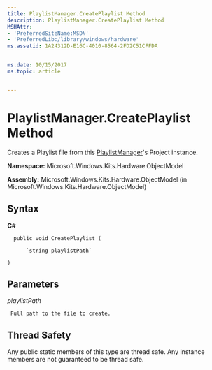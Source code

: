 ```yaml
---
title: PlaylistManager.CreatePlaylist Method
description: PlaylistManager.CreatePlaylist Method
MSHAttr:
- 'PreferredSiteName:MSDN'
- 'PreferredLib:/library/windows/hardware'
ms.assetid: 1A24312D-E16C-4010-8564-2FD2C51CFFDA


ms.date: 10/15/2017
ms.topic: article


---
```


# PlaylistManager.CreatePlaylist Method


Creates a Playlist file from this [PlaylistManager](playlistmanager-class.md)'s Project instance.

**Namespace:** Microsoft.Windows.Kits.Hardware.ObjectModel

**Assembly:** Microsoft.Windows.Kits.Hardware.ObjectModel (in Microsoft.Windows.Kits.Hardware.ObjectModel)

## <span id="Syntax"></span><span id="syntax"></span><span id="SYNTAX"></span>Syntax


**C#**

`  public void CreatePlaylist (`

          `string playlistPath`

`)`

## <span id="Parameters"></span><span id="parameters"></span><span id="PARAMETERS"></span>Parameters


*playlistPath*

     Full path to the file to create.

## <span id="Thread_Safety"></span><span id="thread_safety"></span><span id="THREAD_SAFETY"></span>Thread Safety


Any public static members of this type are thread safe. Any instance members are not guaranteed to be thread safe.

 

 






